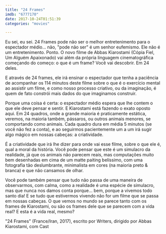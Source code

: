```yaml
---
title: "24 Frames"
imdb: "6777170"
date: 2017-10-24T01:51:39
categories: "movies"

---
```

Eu sei, eu sei. 24 Frames pode não ser o melhor entretenimento para o espectador médio... não, "pode não ser" é um senhor eufemismo. Ele não é um entretenimento. Ponto. O novo filme de Abbas Kiarostami (Cópia Fiel, Um Alguém Apaixonado) vai além da própria linguagem cinematográfica começando do começo: o que é um frame? Você vai descobrir. Em 24 deles.

E através de 24 frames, ele irá ensinar o espectador que tenha a paciência de acompanhar os 114 minutos deste filme sobre o que é o exercício mental ao assistir um filme, e como nosso processo criativo, ou da imaginação, é quem de fato constrói mais dados do que imaginamos construir.

Porque uma coisa é certa: o espectador médio espera que lhe contem o que ele deve pensar e sentir. E Kiarostami está fazendo o exato oposto aqui. Em 24 quadros, onde a grande maioria é praticamente estática, veremos, na maioria também, pássaros, ou outros animais menores, se comportando como animais. Cada quadro dura em média 5 minutos (se você não fez a conta), e ao seguirmos pacientemente um a um irá sugir algo mágico em nossas cabeças: a criatividade.

É a criatividade que irá lhe dizer para onde vai esse filme, sobre o que ele é, qual a moral da história. Você pode pensar que este é um simulacro da realidade, já que os animais não parecem reais, mas computações muito bem desenhadas em cima de um matte paiting belíssimo, com uma fotografia tão deslumbrante, minimalista em cores (na maioria preto & branca) e que não cansamos de olhar.

Você pode também pensar que tudo não passa de uma maneira de observarmos, com calma, como a realidade é uma espécie de simulacro, mas que nunca nos damos conta porque... bem, porque a vivemos todo santo dia! E se tudo que estivermos vivendo não for um filme que se passa em nossas cabeças. O que vemos no mundo se parece tanto com os frames de Kiarostami, ou são os frames dele que se parecem com a vida real? E esta é a vida real, mesmo?

"24 Frames" (France/Iran, 2017), escrito por Writers, dirigido por Abbas Kiarostami, com Cast


